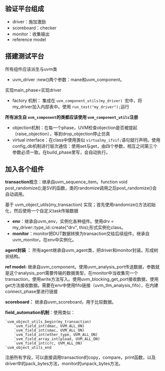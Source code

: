## 验证平台组成

* driver：施加激励
* scoreboard：checker
* monitor：收集输出
* reference model

## 搭建测试平台

所有组件应该派生与uvm类

* uvm_driver :new()两个参数：mane和uvm_component。

实现main_phase=实现driver

* factory 机制： 集成在 `uvm_component_utils(my_driver) `宏中，将my_driver加入内部表中。使用 `run_test("my_driver");`运行

**所有派生自 `uvm_component`的类都应该使用 `uvm_component_utils`注册**

* objection机制：在每一个phase，UVM检查objection是否被提起（raise_objection），等到drop_objection停止仿真
* virtual interface：在class中使用类似 `virtualmy_ifvif;`语句就行声明。使用config_db机制进行层次通信：使用set与get，由四个参数，相互之间第三个参数必须一致。在build_phase里写，会自动执行。

## 加入各个组件

**transaction**概念：继承自uvm_sequence_item。function void post_randomize();是SV的函数，类的randomize调用之后post_randomize()会自动调用。

基于 uvm_object_utils(my_transaction) 实现；首先使用randomize()方法初始化，然后使用一个自定义task传输数据

* **env**：继承自uvm_env，实例化各种组件。使用drv = my_driver::type_id::create("drv", this);形式实例化class。
* **monitor**：monitor把DUT数据转换为transaction交给后续组件。继承自uvm_monitor。在env中实例化。

**agent封装 ：** 所有agent继承自uvm_agent类，把driver和monitor封装。形成树状结构。

**ref model:** 继承自uvm_component。使用uvm_analysis_port传送数据，参数就是这个analysis_port需要传输的数据类型，在monitor中当收集完一个transaction，使用write方法写入。使用uvm_blocking_get_port接收数据，使用get方法接收数据。需要在env中使用fifo链接（uvm_tlm_analysis_fifo），在内建connect_phase里进行链接

**scoreboard：**  继承自uvm_scoreboard，用于比较数据。

**field_automation机制**：使用类似：

```
`uvm_object_utils_begin(my_transaction)  
	`uvm_field_int(dmac, UVM_ALL_ON)  
	`uvm_field_int(smac, UVM_ALL_ON)  
	`uvm_field_int(ether_type, UVM_ALL_ON)  
	`uvm_field_array_int(pload, UVM_ALL_ON)  
	`uvm_field_int(crc, UVM_ALL_ON)   
`uvm_object_utils_end
```

注册所有字段，可以直接调用transaction的copy，compare，print函数，以及driver中的pack_bytes方法，monitor的unpack_bytes方法。
